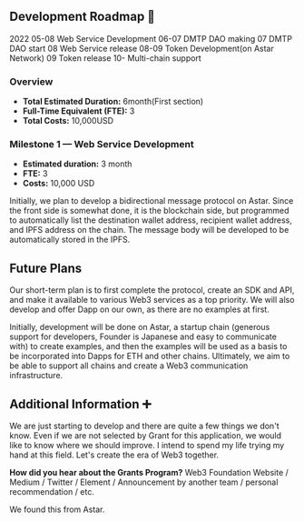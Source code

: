 ## Development Roadmap :nut_and_bolt:

2022
05-08 Web Service Development
06-07 DMTP DAO making
07 DMTP DAO start
08 Web Service release
08-09 Token Development(on Astar Network)
09 Token release
10- Multi-chain support
  
### Overview

- **Total Estimated Duration:** 6month(First section)
- **Full-Time Equivalent (FTE):**  3
- **Total Costs:** 10,000USD

### Milestone 1 — Web Service Development

- **Estimated duration:** 3 month
- **FTE:** 3
- **Costs:** 10,000 USD

Initially, we plan to develop a bidirectional message protocol on Astar.
Since the front side is somewhat done, it is the blockchain side, but programmed to automatically list the destination wallet address, recipient wallet address, and IPFS address on the chain.
The message body will be developed to be automatically stored in the IPFS.

  
## Future Plans

Our short-term plan is to first complete the protocol, create an SDK and API, and make it available to various Web3 services as a top priority.
We will also develop and offer Dapp on our own, as there are no examples at first.

Initially, development will be done on Astar, a startup chain (generous support for developers, Founder is Japanese and easy to communicate with) to create examples, and then the examples will be used as a basis to be incorporated into Dapps for ETH and other chains.
Ultimately, we aim to be able to support all chains and create a Web3 communication infrastructure.

## Additional Information :heavy_plus_sign:

  We are just starting to develop and there are quite a few things we don't know. Even if we are not selected by Grant for this application, we would like to know where we should improve.
I intend to spend my life trying my hand at this field.
Let's create the era of Web3 together.


**How did you hear about the Grants Program?** Web3 Foundation Website / Medium / Twitter / Element / Announcement by another team / personal recommendation / etc.

We found this from Astar.

